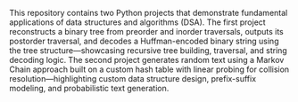This repository contains two Python projects that demonstrate fundamental applications of data structures and algorithms (DSA). The first project reconstructs a binary tree from preorder and inorder traversals, outputs its postorder traversal, and decodes a Huffman-encoded binary string using the tree structure—showcasing recursive tree building, traversal, and string decoding logic. The second project generates random text using a Markov Chain approach built on a custom hash table with linear probing for collision resolution—highlighting custom data structure design, prefix-suffix modeling, and probabilistic text generation.